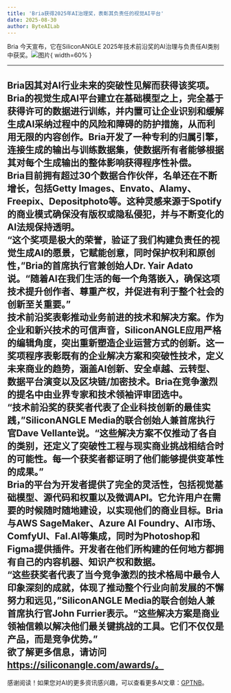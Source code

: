 ```yaml
---
title: 'Bria获得2025年AI治理奖，表彰其负责任的视觉AI平台'
date: 2025-08-30
author: ByteAILab
---
```


Bria 今天宣布，它在SiliconANGLE 2025年技术前沿奖的AI治理与负责任AI类别中获奖。![图片](https://ai-techpark.com/wp-content/uploads/Bria-Wins-1.jpg){ width=60% }

---
  
Bria因其对AI行业未来的突破性见解而获得该奖项。Bria的视觉生成AI平台建立在基础模型之上，完全基于获得许可的数据进行训练，并内置可让企业识别和缓解生成AI采纳过程中的风险和障碍的防护措施，从而利用无限的内容创作。Bria开发了一种专利的归属引擎，连接生成的输出与训练数据集，使数据所有者能够根据其对每个生成输出的整体影响获得程序性补偿。  
Bria目前拥有超过30个数据合作伙伴，名单还在不断增长，包括Getty Images、Envato、Alamy、Freepix、Depositphoto等。这种灵感来源于Spotify的商业模式确保没有版权或隐私侵犯，并与不断变化的AI法规保持透明。  
“这个奖项是极大的荣誉，验证了我们构建负责任的视觉生成AI的愿景，它赋能创意，同时保护权利和原创性，”Bria的首席执行官兼创始人Dr. Yair Adato说。“随着AI在我们生活的每一个角落嵌入，确保这项技术提升创作者、尊重产权，并促进有利于整个社会的创新至关重要。”  
技术前沿奖表彰推动业务前进的技术和解决方案。作为企业和新兴技术的可信声音，SiliconANGLE应用严格的编辑角度，突出重新塑造企业运营方式的创新。这一奖项程序表彰既有的企业解决方案和突破性技术，定义未来商业的趋势，涵盖AI创新、安全卓越、云转型、数据平台演变以及区块链/加密技术。Bria在竞争激烈的提名中由业界专家和技术领袖评审团选中。  
“技术前沿奖的获奖者代表了企业科技创新的最佳实践，”SiliconANGLE Media的联合创始人兼首席执行官Dave Vellante说。“这些解决方案不仅推动了各自的类别，还定义了突破性工程与现实商业挑战相结合时的可能性。每一个获奖者都证明了他们能够提供变革性的成果。”  
Bria的平台为开发者提供了完全的灵活性，包括视觉基础模型、源代码和权重以及微调API。它允许用户在需要的时候随时随地建设，以实现他们的商业目标。Bria与AWS SageMaker、Azure AI Foundry、AI市场、ComfyUI、Fal.AI等集成，同时为Photoshop和Figma提供插件。开发者在他们所构建的任何地方都拥有自己的内容机器、知识产权和数据。  
“这些获奖者代表了当今竞争激烈的技术格局中最令人印象深刻的成就，体现了推动整个行业向前发展的不懈努力和远见，”SiliconANGLE Media的联合创始人兼首席执行官John Furrier表示。“这些解决方案是商业领袖信赖以解决他们最关键挑战的工具。它们不仅仅是产品，而是竞争优势。”  
欲了解更多信息，请访问 https://siliconangle.com/awards/。
---
感谢阅读！如果您对AI的更多资讯感兴趣，可以查看更多AI文章：[GPTNB](https://gptnb.com)。